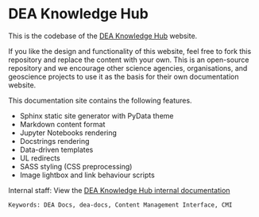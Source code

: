 # DEA Knowledge Hub

This is the codebase of the [DEA Knowledge Hub](https://knowledge.dea.ga.gov.au/) website.

If you like the design and functionality of this website, feel free to fork this repository and replace the content with your own. This is an open-source repository and we encourage other science agencies, organisations, and geoscience projects to use it as the basis for their own documentation website.

This documentation site contains the following features.

* Sphinx static site generator with PyData theme
* Markdown content format
* Jupyter Notebooks rendering
* Docstrings rendering
* Data-driven templates
* UL redirects
* SASS styling (CSS preprocessing)
* Image lightbox and link behaviour scripts

Internal staff: View the [DEA Knowledge Hub internal documentation](https://docs.dev.dea.ga.gov.au/public_services/dea_knowledge_hub/index.html)

```text
Keywords: DEA Docs, dea-docs, Content Management Interface, CMI
```

